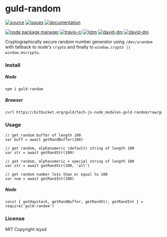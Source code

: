 # guld-random

[![source](https://img.shields.io/badge/source-bitbucket-blue.svg)](https://bitbucket.org/guld/tech-js-node_modules-guld-random) [![issues](https://img.shields.io/badge/issues-bitbucket-yellow.svg)](https://bitbucket.org/guld/tech-js-node_modules-guld-random/issues) [![documentation](https://img.shields.io/badge/docs-guld.tech-green.svg)](https://guld.tech/lib/guld-random.html)

[![node package manager](https://img.shields.io/npm/v/guld-random.svg)](https://www.npmjs.com/package/guld-random) [![travis-ci](https://travis-ci.org/guldcoin/tech-js-node_modules-guld-random.svg)](https://travis-ci.org/guldcoin/tech-js-node_modules-guld-random?branch=guld) [![lgtm](https://img.shields.io/lgtm/grade/javascript/b/guld/tech-js-node_modules-guld-random.svg?logo=lgtm&logoWidth=18)](https://lgtm.com/projects/b/guld/tech-js-node_modules-guld-random/context:javascript) [![david-dm](https://david-dm.org/guldcoin/tech-js-node_modules-guld-random/status.svg)](https://david-dm.org/guldcoin/tech-js-node_modules-guld-random) [![david-dm](https://david-dm.org/guldcoin/tech-js-node_modules-guld-random/dev-status.svg)](https://david-dm.org/guldcoin/tech-js-node_modules-guld-random?type=dev)

Cryptographically secure random number generator using `/dev/urandom` with fallback to node's `crypto` and finally to `window.crypto || window.mscrypto`.

### Install

##### Node

```sh
npm i guld-random
```

##### Browser

```sh
curl https///bitbucket.org/guld/tech-js-node_modules-guld-random/raw/guld/guld-random.min.js -o guld-random.min.js
```

### Usage

```
// get random buffer of length 100
var buff = await getRandBuffer(100)

// get random, alphanumeric (default) string of length 100
var str = await getRandStr(100)

// get random, alphanumeric + special string of length 100
var str = await getRandStr(100, 'all')

// get random number less than or equal to 100
var num = await getRandInt(100)
```

##### Node

```
const { getHaystack, getRandBuffer, getRandStr, getRandInt } = require('guld-random')
```

### License

MIT Copyright isysd
